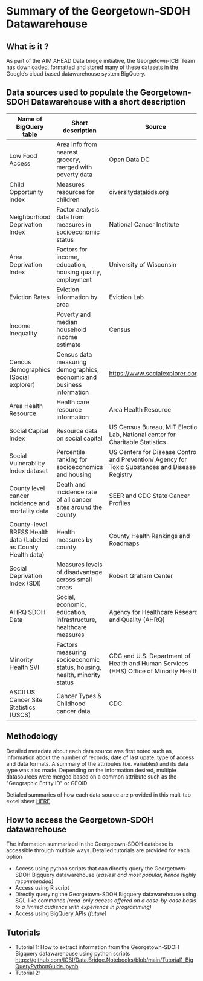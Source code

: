# Summary of the Georgetown-SDOH Datawarehouse

## What is it ?
As part of the AIM AHEAD Data bridge initiative, the Georgetown-ICBI Team has downloaded, formatted and stored many of these datasets in the Google’s cloud based datawarehouse system BigQuery.

## Data sources used to populate the Georgetown-SDOH Datawarehouse with a short description


| Name of BigQuery table                                         | Short description                                                        | Source                                                                                                   | Link                                                                                                              |
|----------------------------------------------------------------|--------------------------------------------------------------------------|----------------------------------------------------------------------------------------------------------|-------------------------------------------------------------------------------------------------------------------|
| Low Food Access                                                | Area info from nearest grocery, merged with poverty data                 | Open   Data DC                                                                                           | https://opendata.dc.gov/                                                                                          |
| Child Opportunity index                                        | Measures resources for children                                          | diversitydatakids.org                                                                                    | diversitydatakids.org                                                                                             |
| Neighborhood   Deprivation Index                               | Factor analysis data from measures in socioeconomic status               | National   Cancer Institute                                                                              | https://www.cancer.gov/                                                                                           |
| Area Deprivation Index                                         | Factors for income, education, housing quality, employment               | University   of Wisconsin                                                                                | https://www.neighborhoodatlas.medicine.wisc.edu/                                                                  |
| Eviction Rates                                                 | Eviction information by area                                             | Eviction   Lab                                                                                           | https://evictionlab.org/                                                                                          |
| Income Inequality                                              | Poverty and median household income estimate                             | Census                                                                                                   |         https://www.census.gov/topics/income-poverty/income-inequality.html                                       |
| Cencus demographics (Social explorer)                          | Census data measuring demographics, economic and business information    | https://www.socialexplorer.com/                                                                          | https://www.socialexplorer.com/                                                                                   |
| Area Health Resource                                           | Health care resource information                                         | Area   Health Resource                                                                                   | https://data.hrsa.gov/topics/health-workforce/ahrf                                                                |
| Social Capital Index                                           | Resource data on social capital                                          | US   Census Bureau, MIT Election Lab, National center for Charitable  Statistics                         |         https://aese.psu.edu/nercrd/community/social-capital-resources                                            |
| Social Vulnerability Index dataset                             | Percentile ranking for socioeconomics and housing                        | US   Centers for Disease Control and Prevention/ Agency for Toxic Substances and   Disease      Registry |         https://www.atsdr.cdc.gov/placeandhealth/svi/data_documentation_download.html                             |
| County level cancer incidence and mortality data               | Death and incidence rate of all cancer sites around the county           | SEER   and CDC State Cancer Profiles                                                                     | https://statecancerprofiles.cancer.gov/                                                                           |
| County-level BRFSS Health data (Labeled as County Health data) | Health measures by county                                                | County   Health Rankings and      Roadmaps                                                               | https://www.countyhealthrankings.org/sites/default/files/medi      a/document/2022%20Analytic%20Documentation.pdf |
| Social Deprivation Index (SDI)                                 | Measures levels of disadvantage across small areas                       | Robert   Graham Center                                                                                   |         https://www.graham-center.org/maps-data-tools/social-deprivation-index.html                               |
| AHRQ SDOH Data                                                 | Social, economic, education, infrastructure, healthcare measures         | Agency   for Healthcare Research and Quality (AHRQ)                                                      |         Social   Determinants of Health Database \| Agency for Healthcare Research and Quality   (ahrq.gov)       |
| Minority Health SVI                                            | Factors measuring socioeconomic status, housing, health, minority status | CDC   and U.S. Department of Health and Human Services (HHS) Office of Minority   Health                 |         https://www.minorityhealth.hhs.gov/minority-health-svi/                                                   |
| ASCII US Cancer Site Statistics (USCS)                         | Cancer Types & Childhood cancer data                                     | CDC                                                                                                      |         https://www.cdc.gov/cancer/uscs/dataviz/download_data.htm                                                 |


## Methodology
Detailed metadata about each data source was first noted such as, information about the number of records, date of last upate, type of access and data formats. 
A summary of the attributes (i.e. variables) and its data type was also made. Depending on the information desired, multiple datasources were merged based on a common attribute such as the "Geographic Entity ID" or GEOID

Detialed summaries of how each data source are provided in this mult-tab excel sheet [HERE](https://github.com/ICBI/Data.Bridge.Notebooks/blob/main/ICBI%20Social%20Determinants%20Public%20Data%20Sources.xlsx)

## How to access the Georgetown-SDOH datawarehouse
The information summarized in the Georgetown-SDOH database is accessible through multiple ways. Detailed tutorials are provided for each option
* Access using python scripts that can directly query the Georgetown-SDOH Bigquery datawarehouse 
(_easiest and most popular, hence highly recommended)_
* Access using R script 
* Directly querying the Georgetown-SDOH Bigquery datawarehouse using SQL-like commands 
_(read-only access offered on a case-by-case basis to a limited audience with experience in programming)_
* Access using BigQuery APIs _(future)_

## Tutorials
* Tutorial 1: How to extract information from the Georgetown-SDOH Bigquery datawarehouse using python scripts
  https://github.com/ICBI/Data.Bridge.Notebooks/blob/main/Tutorial1_BigQueryPythonGuide.ipynb
* Tutorial 2: 


